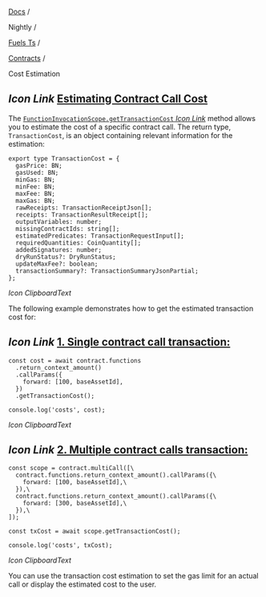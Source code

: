 [Docs](https://docs.fuel.network/) /

Nightly /

[Fuels Ts](https://docs.fuel.network/docs/nightly/fuels-ts/) /

[Contracts](https://docs.fuel.network/docs/nightly/fuels-ts/contracts/) /

Cost Estimation

## _Icon Link_ [Estimating Contract Call Cost](https://docs.fuel.network/docs/nightly/fuels-ts/contracts/cost-estimation/\#estimating-contract-call-cost)

The [`FunctionInvocationScope.getTransactionCost` _Icon Link_](https://fuels-ts-docs-api-nightly.vercel.app/classes/_fuel_ts_program.FunctionInvocationScope.html#getTransactionCost) method allows you to estimate the cost of a specific contract call. The return type, `TransactionCost`, is an object containing relevant information for the estimation:

```fuel_Box fuel_Box-idXKMmm-css
export type TransactionCost = {
  gasPrice: BN;
  gasUsed: BN;
  minGas: BN;
  minFee: BN;
  maxFee: BN;
  maxGas: BN;
  rawReceipts: TransactionReceiptJson[];
  receipts: TransactionResultReceipt[];
  outputVariables: number;
  missingContractIds: string[];
  estimatedPredicates: TransactionRequestInput[];
  requiredQuantities: CoinQuantity[];
  addedSignatures: number;
  dryRunStatus?: DryRunStatus;
  updateMaxFee?: boolean;
  transactionSummary?: TransactionSummaryJsonPartial;
};
```

_Icon ClipboardText_

The following example demonstrates how to get the estimated transaction cost for:

## _Icon Link_ [1\. Single contract call transaction:](https://docs.fuel.network/docs/nightly/fuels-ts/contracts/cost-estimation/\#1-single-contract-call-transaction)

```fuel_Box fuel_Box-idXKMmm-css
const cost = await contract.functions
  .return_context_amount()
  .callParams({
    forward: [100, baseAssetId],
  })
  .getTransactionCost();

console.log('costs', cost);
```

_Icon ClipboardText_

## _Icon Link_ [2\. Multiple contract calls transaction:](https://docs.fuel.network/docs/nightly/fuels-ts/contracts/cost-estimation/\#2-multiple-contract-calls-transaction)

```fuel_Box fuel_Box-idXKMmm-css
const scope = contract.multiCall([\
  contract.functions.return_context_amount().callParams({\
    forward: [100, baseAssetId],\
  }),\
  contract.functions.return_context_amount().callParams({\
    forward: [300, baseAssetId],\
  }),\
]);

const txCost = await scope.getTransactionCost();

console.log('costs', txCost);
```

_Icon ClipboardText_

You can use the transaction cost estimation to set the gas limit for an actual call or display the estimated cost to the user.